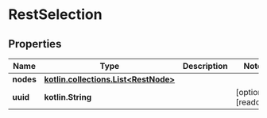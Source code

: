 
# RestSelection

## Properties
| Name | Type | Description | Notes |
| ------------ | ------------- | ------------- | ------------- |
| **nodes** | [**kotlin.collections.List&lt;RestNode&gt;**](RestNode.md) |  |  |
| **uuid** | **kotlin.String** |  |  [optional] [readonly] |
